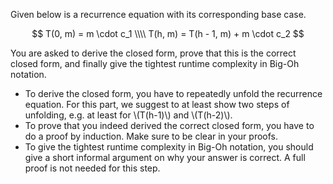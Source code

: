 Given below is a recurrence equation with its corresponding base case.

$$
T(0, m) = m \cdot c_1 \\\\
T(h, m) = T(h - 1, m) + m \cdot c_2
$$

You are asked to derive the closed form, prove that this is the correct closed form, and finally give the tightest runtime complexity in Big-Oh notation.

- To derive the closed form, you have to repeatedly unfold the recurrence equation.
  For this part, we suggest to at least show two steps of unfolding, e.g. at least for \\(T(h-1)\\) and \\(T(h-2)\\). 
- To prove that you indeed derived the correct closed form, you have to do a proof by induction.
  Make sure to be clear in your proofs.
- To give the tightest runtime complexity in Big-Oh notation, you should give a short informal argument on why your answer is correct.
  A full proof is not needed for this step.
